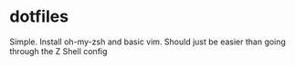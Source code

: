 dotfiles
========

Simple. Install oh-my-zsh and basic vim. Should just be easier than going through the Z Shell config
